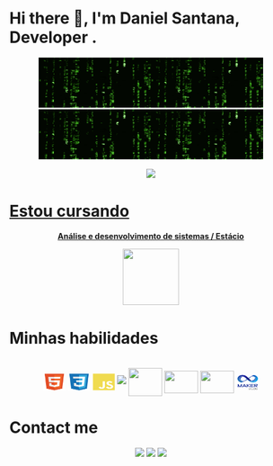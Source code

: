 # Hi there 👋, I'm Daniel Santana, Developer .

<p align="center">
<a href="https://github.com/danibex">
<img width="200" src="src/assests/to_readme/giphy (2).gif"><img width="200" src="src/assests/to_readme/giphy (2).gif"><img width="200" src="src/assests/to_readme/giphy (2).gif"><img width="200" src="src/assests/to_readme/giphy (2).gif">
</p>

<p align="center">
<img height="160em" src="https://github-readme-stats.vercel.app/api/top-langs/?username=danibex&layout=compact&langs_count=7&theme=merko"/>
</p>

 
# Estou cursando
 
<p align="center"><b>Análise e desenvolvimento de sistemas / Estácio</b></p>
<a href="https://drive.google.com/file/d/1JGVrCZJWmV7pV2_AWMl4iXBqhf-2ObVO/view?usp=sharing"><p align="center" margin-top="0"><img height="100" width="100" src="https://i.pinimg.com/originals/1a/21/6f/1a216fb0afdce66e7ffd9c9dbfce393b.jpg"></a></p> 

# Minhas habilidades
<p align="center"><br>
   <img height="30" align="center" width="40" src="https://raw.githubusercontent.com/devicons/devicon/master/icons/html5/html5-original.svg">
   <img height="30" align="center" width="40" src="https://raw.githubusercontent.com/devicons/devicon/master/icons/css3/css3-original.svg">
   <img height="30" align="center" width="40" src="https://raw.githubusercontent.com/devicons/devicon/master/icons/javascript/javascript-plain.svg">
   <img src="https://img.icons8.com/color/48/000000/python--v1.png"/>
   <a><img height="50" align="center" width="60" src="https://img.icons8.com/officel/344/php-logo.png"></a>
   <a><img height="40" align="center" width="60" src="https://img.icons8.com/color/344/git.png"></a>
   <a><img height="40" align="center" width="60" src="https://img.icons8.com/ios-filled/344/github.png"></a>
   <img height="30" align="center" width="40" src="https://raw.githubusercontent.com/danibex/danibex/main/img/imagem-site-tecnologias-300x257.png">
</p>


# Contact me

<p align="center">
    <a href = "mailto:danielivam96@gmail.com"><img src="https://img.icons8.com/external-kiranshastry-lineal-color-kiranshastry/64/000000/external-email-advertising-kiranshastry-lineal-color-kiranshastry-7.png"/></a>
   <a href="https://www.linkedin.com/in/daniel-santana-ti-frontend/" target="_blank"><img src="https://img.icons8.com/color/48/000000/linkedin-circled--v5.png"/></a>
 <a href="https://api.whatsapp.com/send?phone=5571986384879&text=Vim%20pelo%20git." target="_blank"><img src="https://img.icons8.com/color/48/000000/whatsapp--v6.png"/></a>
</p>
 
